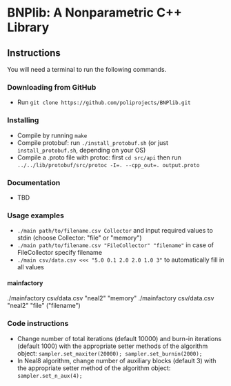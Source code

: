 # BNPlib: A Nonparametric C++ Library
## Instructions
You will need a terminal to run the following commands.

### Downloading from GitHub
* Run ```git clone https://github.com/poliprojects/BNPlib.git```

### Installing
* Compile by running ```make```
* Compile protobuf: run ```./install_protobuf.sh``` (or just
```install_protobuf.sh```, depending on your OS)
* Compile a .proto file with protoc: first ```cd src/api``` then run
```../../lib/protobuf/src/protoc -I=. --cpp_out=. output.proto```

### Documentation
* TBD

### Usage examples
* ```./main path/to/filename.csv Collector``` and input required values to
  stdin (choose Collector: "file" or "memory")
* ```./main path/to/filename.csv "FileCollector" "filename"``` in case of FileCollector specify filename
* ```./main csv/data.csv <<< "5.0 0.1 2.0 2.0 1.0 3"``` to automatically fill
  in all values

#### mainfactory
./mainfactory csv/data.csv "neal2" "memory"
./mainfactory csv/data.csv "neal2" "file" ("filename")

### Code instructions
* Change number of total iterations (default 10000) and burn-in iterations
  (default 1000) with the appropriate setter methods of the algorithm object:
  ```sampler.set_maxiter(20000); sampler.set_burnin(2000);```
* In Neal8 algorithm, change number of auxiliary blocks (default 3) with the
  appropriate setter method of the algorithm object: ```sampler.set_n_aux(4);```
 
